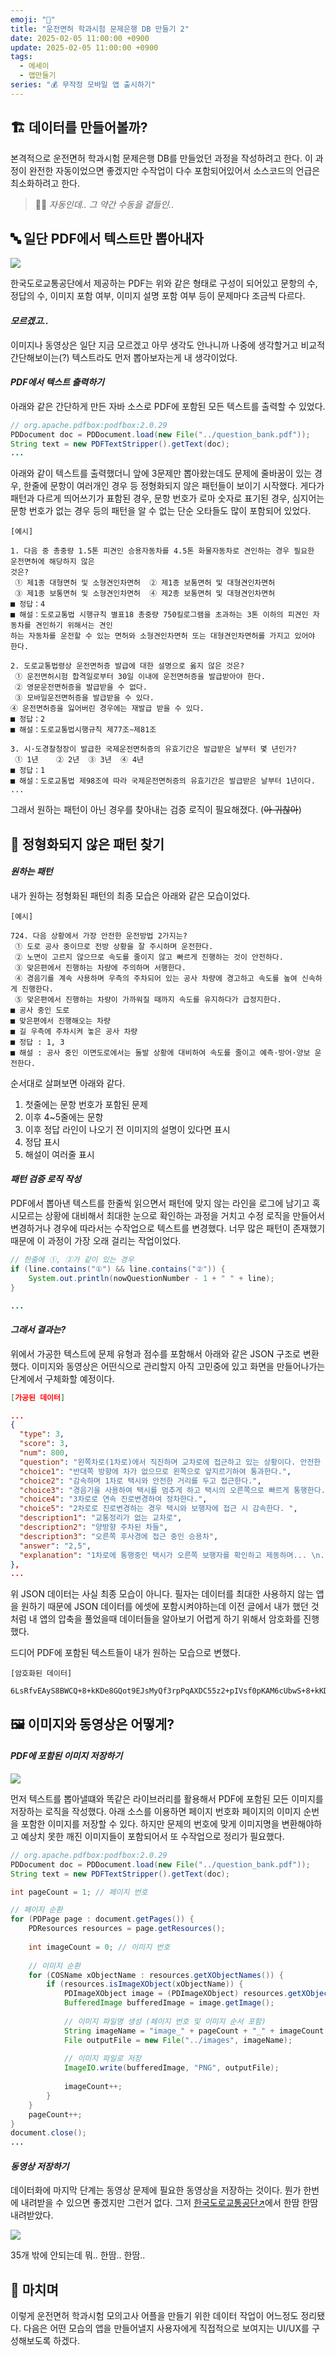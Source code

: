 ```yaml
---
emoji: "💾"
title: "운전면허 학과시험 문제은행 DB 만들기 2"
date: 2025-02-05 11:00:00 +0900
update: 2025-02-05 11:00:00 +0900
tags:
  - 에세이
  - 앱만들기
series: "💰 무작정 모바일 앱 출시하기"
---
```


## 🏗️ 데이터를 만들어볼까?

본격적으로 운전면허 학과시험 문제은행 DB를 만들었던 과정을 작성하려고 한다.
이 과정이 완전한 자동이었으면 좋겠지만 수작업이 다수 포함되어있어서 소스코드의 언급은 최소화하려고 한다.

> 👨‍🍳 *자동인데.. 그 약간 수동을 곁들인..*

## 🔤 일단 PDF에서 텍스트만 뽑아내자

![](images/20250205_160753.png)

한국도로교통공단에서 제공하는 PDF는 위와 같은 형태로 구성이 되어있고
문항의 수, 정답의 수, 이미지 포함 여부, 이미지 설명 포함 여부 등이 문제마다 조금씩 다르다.

#### ***모르겠고..***

이미지나 동영상은 일단 지금 모르겠고 아무 생각도 안나니까 나중에 생각할거고 비교적 간단해보이는(?) 텍스트라도 먼저 뽑아보자는게 내 생각이었다.

#### ***PDF에서 텍스트 출력하기***

아래와 같은 간단하게 만든 자바 소스로 PDF에 포함된 모든 텍스트를 출력할 수 있었다.

```JAVA
// org.apache.pdfbox:podfbox:2.0.29
PDDocument doc = PDDocument.load(new File("../question_bank.pdf"));
String text = new PDFTextStripper().getText(doc);
...
```

아래와 같이 텍스트를 출력했더니 앞에 3문제만 뽑아왔는데도 문제에 줄바꿈이 있는 경우, 한줄에 문항이 여러개인 경우 등 정형화되지 않은 패턴들이 보이기 시작했다.
게다가 패턴과 다르게 띄어쓰기가 표함된 경우, 문항 번호가 로마 숫자로 표기된 경우, 심지어는 문항 번호가 없는 경우 등의 패턴을 알 수 없는 단순 오타들도 많이 포함되어 있었다.  

```text
[예시]

1. 다음 중 총중량 1.5톤 피견인 승용자동차를 4.5톤 화물자동차로 견인하는 경우 필요한 운전면허에 해당하지 않은 
것은?
 ① 제1종 대형면허 및 소형견인차면허  ② 제1종 보통면허 및 대형견인차면허
 ③ 제1종 보통면허 및 소형견인차면허  ④ 제2종 보통면허 및 대형견인차면허
■ 정답：4
■ 해설：도로교통법 시행규칙 별표18 총중량 750킬로그램을 초과하는 3톤 이하의 피견인 자동차를 견인하기 위해서는 견인
하는 자동차를 운전할 수 있는 면허와 소형견인차면허 또는 대형견인차면허를 가지고 있어야 한다.

2. 도로교통법령상 운전면허증 발급에 대한 설명으로 옳지 않은 것은? 
 ① 운전면허시험 합격일로부터 30일 이내에 운전면허증을 발급받아야 한다.
 ② 영문운전면허증을 발급받을 수 없다. 
 ③ 모바일운전면허증을 발급받을 수 있다.
④ 운전면허증을 잃어버린 경우에는 재발급 받을 수 있다.
■ 정답：2
■ 해설：도로교통법시행규칙 제77조∼제81조

3. 시·도경찰청장이 발급한 국제운전면허증의 유효기간은 발급받은 날부터 몇 년인가?
 ① 1년    ② 2년  ③ 3년  ④ 4년
■ 정답：1
■ 해설：도로교통법 제98조에 따라 국제운전면허증의 유효기간은 발급받은 날부터 1년이다.
...
```

그래서 원하는 패턴이 아닌 경우를 찾아내는 검증 로직이 필요해졌다. (~~아 귀찮아~~)

## 🔎 정형화되지 않은 패턴 찾기

#### ***원하는 패턴***

내가 원하는 정형화된 패턴의 최종 모습은 아래와 같은 모습이었다.

```text
[예시]

724. 다음 상황에서 가장 안전한 운전방법 2가지는?
 ① 도로 공사 중이므로 전방 상황을 잘 주시하며 운전한다.
 ② 노면이 고르지 않으므로 속도를 줄이지 않고 빠르게 진행하는 것이 안전하다.
 ③ 맞은편에서 진행하는 차량에 주의하며 서행한다.
 ④ 경음기를 계속 사용하며 우측의 주차되어 있는 공사 차량에 경고하고 속도를 높여 신속하게 진행한다.
 ⑤ 맞은편에서 진행하는 차량이 가까워질 때까지 속도를 유지하다가 급정지한다. 
■ 공사 중인 도로
■ 맞은편에서 진행해오는 차량
■ 길 우측에 주차시켜 놓은 공사 차량
■ 정답 : 1, 3
■ 해설 : 공사 중인 이면도로에서는 돌발 상황에 대비하여 속도를 줄이고 예측·방어·양보 운전한다.
```

순서대로 살펴보면 아래와 같다.

1. 첫줄에는 문항 번호가 포함된 문제
2. 이후 4~5줄에는 문항
3. 이후 정답 라인이 나오기 전 이미지의 설명이 있다면 표시
4. 정답 표시
5. 해설이 여러줄 표시

#### ***패턴 검증 로직 작성***

PDF에서 뽑아낸 텍스트를 한줄씩 읽으면서 패턴에 맞지 않는 라인을 로그에 남기고
혹시모르는 상황에 대비해서 최대한 눈으로 확인하는 과정을 거치고 수정 로직을 만들어서 변경하거나 경우에 따라서는 수작업으로 텍스트를 변경했다.
너무 많은 패턴이 존재했기 때문에 이 과정이 가장 오래 걸리는 작업이었다.

```JAVA
// 한줄에 ①, ②가 같이 있는 경우
if (line.contains("①") && line.contains("②")) {
    System.out.println(nowQuestionNumber - 1 + " " + line);
}

...
```

#### ***그래서 결과는?***

위에서 가공한 텍스트에 문제 유형과 점수를 포함해서 아래와 같은 JSON 구조로 변환했다.
이미지와 동영상은 어떤식으로 관리할지 아직 고민중에 있고 화면을 만들어나가는 단계에서 구체화할 예정이다.

```json
[가공된 데이터]

...
{
  "type": 3,
  "score": 3,
  "num": 800,
  "question": "왼쪽차로(1차로)에서 직진하며 교차로에 접근하고 있는 상황이다. 안전한 운전방법 2가지는?",
  "choice1": "반대쪽 방향에 차가 없으므로 왼쪽으로 앞지르기하여 통과한다.",
  "choice2": "감속하며 1차로 택시와 안전한 거리를 두고 접근한다.",
  "choice3": "경음기을 사용하여 택시를 멈추게 하고 택시의 오른쪽으로 빠르게 통행한다.",
  "choice4": "3차로로 연속 진로변경하여 정차한다.",
  "choice5": "2차로로 진로변경하는 경우 택시와 보행자에 접근 시 감속한다. ",
  "description1": "교통정리가 없는 교차로",
  "description2": "양방향 주차된 차들",
  "description3": "오른쪽 후사경에 접근 중인 승용차",
  "answer": "2,5",
  "explanation": "1차로에 통행중인 택시가 오른쪽 보행자를 확인하고 제동하며... \n..."
},
...
```

위 JSON 데이터는 사실 최종 모습이 아니다.
필자는 데이터를 최대한 사용하지 않는 앱을 원하기 때문에 JSON 데이터를 에셋에 포함시켜야하는데
이전 글에서 내가 했던 것 처럼 내 앱의 압축을 풀었을때 데이터들을 알아보기 어렵게 하기 위해서 암호화를 진행했다. 

드디어 PDF에 포함된 텍스트들이 내가 원하는 모습으로 변했다.

```text
[암호화된 데이터]

6LsRfvEAyS8BWCQ+8+kKDe8GQot9EJsMyQf3rpPqAXDC55z2+pIVsf0pKAM6cUbwS+8+kKDe8GQot9EJsMyQ...
```

<adsense></adsense>

## 🖼️ 이미지와 동영상은 어떻게?

#### ***PDF에 포함된 이미지 저장하기***

![](images/20250206_091855.png)

먼저 텍스트를 뽑아낼떄와 똑같은 라이브러리를 활용해서 PDF에 포함된 모든 이미지를 저장하는 로직을 작성했다.
아래 소스를 이용하면 페이지 번호화 페이지의 이미지 순번을 포함한 이미지를 저장할 수 있다.
하지만 문제의 번호에 맞게 이미지명을 변환해야하고 예상치 못한 깨진 이미지들이 포함되어서 또 수작업으로 정리가 필요했다.

```JAVA
// org.apache.pdfbox:podfbox:2.0.29
PDDocument doc = PDDocument.load(new File("../question_bank.pdf"));
String text = new PDFTextStripper().getText(doc);

int pageCount = 1; // 페이지 번호

// 페이지 순환
for (PDPage page : document.getPages()) {
    PDResources resources = page.getResources();
    
    int imageCount = 0; // 이미지 번호
    
    // 이미지 순환
    for (COSName xObjectName : resources.getXObjectNames()) {
        if (resources.isImageXObject(xObjectName)) {
            PDImageXObject image = (PDImageXObject) resources.getXObject(xObjectName);
            BufferedImage bufferedImage = image.getImage();
            
            // 이미지 파일명 생성 (페이지 번호 및 이미지 순서 포함)
            String imageName = "image_" + pageCount + "_" + imageCount + ".png";
            File outputFile = new File("../images", imageName);
            
            // 이미지 파일로 저장
            ImageIO.write(bufferedImage, "PNG", outputFile);
            
            imageCount++;
        }
    }
    pageCount++;
}
document.close();
...
```

#### ***동영상 저장하기***

데이터화에 마지막 단계는 동영상 문제에 필요한 동영상을 저장하는 것이다.
뭔가 한번에 내려받을 수 있으면 좋겠지만 그런거 없다.
그저 [한국도로교통공단↗](https://www.safedriving.or.kr/notice/rerBankMovieList.do?menuCode=MN-PO-1153)에서 한땀 한땀 내려받았다.

![](images/20250206_092235.png)

35개 밖에 안되는데 뭐..
한땀.. 한땀..

## 👋 마치며
이렇게 운전면허 학과시험 모의고사 어플을 만들기 위한 데이터 작업이 어느정도 정리됐다.
다음은 어떤 모습의 앱을 만들어낼지 사용자에게 직접적으로 보여지는 UI/UX를 구성해보도록 하겠다.
